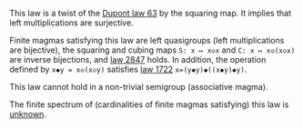 This law is a twist of the [Dupont law 63](https://teorth.github.io/equational_theories/implications/?63) by the squaring map.  It implies that left multiplications are surjective.

Finite magmas satisfying this law are left quasigroups (left multiplications are bijective), the squaring and cubing maps `S: x ↦ x◇x` and `C: x ↦ x◇(x◇x)` are inverse bijections, and [law 2847](https://teorth.github.io/equational_theories/implications/?2847) holds.  In addition, the operation defined by `x◆y = x◇(x◇y)` satisfies [law 1722](https://teorth.github.io/equational_theories/implications/?1722) `x=(y◆y)◆((x◆y)◆y)`.

This law cannot hold in a non-trivial semigroup (associative magma).

The finite spectrum of (cardinalities of finite magmas satisfying) this law is [unknown](https://leanprover.zulipchat.com/#narrow/channel/458659-Equational/topic/Order.203.20Spectra/with/527073087).
